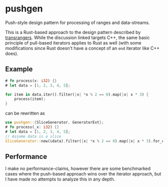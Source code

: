 # pushgen

Push-style design pattern for processing of ranges and data-streams.

This is a Rust-based approach to the design pattern described by [transrangers](https://github.com/joaquintides/transrangers).
While the discussion linked targets C++, the same basic principle of pull-based iterators applies
to Rust as well (with some modifications since Rust doesn't have a concept of an `end` iterator
like C++ does).

## Example
```rust
# fn process(x: i32) {}
# let data = [1, 2, 3, 4, 5];

for item in data.iter().filter(|x| *x % 2 == 0).map(|x| x * 3) {
    process(item);
}
```

can be rewritten as
```rust
use pushgen::{SliceGenerator, GeneratorExt};
# fn process(_x: i32) {}
# let data = [1, 2, 3, 4, 5];
// Assume data is a slice
SliceGenerator::new(&data).filter(|x| *x % 2 == 0).map(|x| x * 3).for_each(process);
```

## Performance

I make no performance-claims, however there are some benchmarked cases where the push-based approach
wins over the iterator approach, but I have made no attempts to analyze this in any depth.
